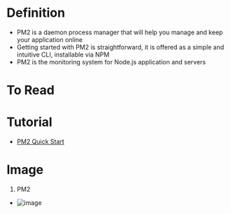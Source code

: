 # Definition
* PM2 is a daemon process manager that will help you manage and keep your application online
* Getting started with PM2 is straightforward, it is offered as a simple and intuitive CLI, installable via NPM
* PM2 is the monitoring system for Node.js application and servers

# To Read

# Tutorial
* [PM2 Quick Start](https://pm2.keymetrics.io/docs/usage/quick-start/)

# Image
1. PM2
* ![image](https://user-images.githubusercontent.com/7721150/157173861-a6d93883-ef40-4013-a0d3-3e334cc6942d.png)


